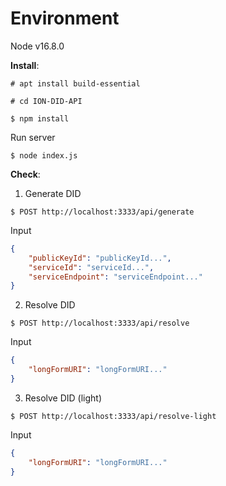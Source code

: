 # Environment 
Node v16.8.0

**Install**:

```
# apt install build-essential
```

```
# cd ION-DID-API
```

```
$ npm install
```

Run server
```
$ node index.js
```

**Check**:

1. Generate DID  
```
$ POST http://localhost:3333/api/generate

```
Input
```json
{
    "publicKeyId": "publicKeyId...",
    "serviceId": "serviceId...",
    "serviceEndpoint": "serviceEndpoint..."
}
```

2. Resolve DID  
```
$ POST http://localhost:3333/api/resolve

```
Input
```json
{
    "longFormURI": "longFormURI..."
}
```
3. Resolve DID  (light)
```
$ POST http://localhost:3333/api/resolve-light

```
Input
```json
{
    "longFormURI": "longFormURI..."
}
```